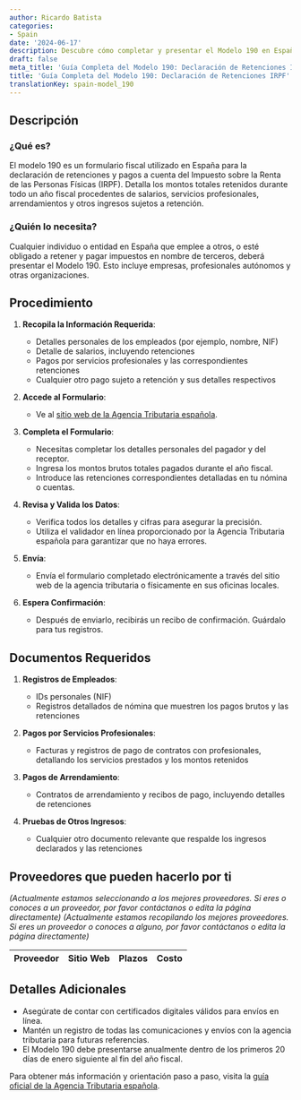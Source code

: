 ```yaml
---
author: Ricardo Batista
categories:
- Spain
date: '2024-06-17'
description: Descubre cómo completar y presentar el Modelo 190 en España, incluyendo la documentación y pasos necesarios para la declaración de retenciones del IRPF.
draft: false
meta_title: 'Guía Completa del Modelo 190: Declaración de Retenciones IRPF'
title: 'Guía Completa del Modelo 190: Declaración de Retenciones IRPF'
translationKey: spain-model_190
---
```



## Descripción
### ¿Qué es?
El modelo 190 es un formulario fiscal utilizado en España para la declaración de retenciones y pagos a cuenta del Impuesto sobre la Renta de las Personas Físicas (IRPF). Detalla los montos totales retenidos durante todo un año fiscal procedentes de salarios, servicios profesionales, arrendamientos y otros ingresos sujetos a retención.

### ¿Quién lo necesita?
Cualquier individuo o entidad en España que emplee a otros, o esté obligado a retener y pagar impuestos en nombre de terceros, deberá presentar el Modelo 190. Esto incluye empresas, profesionales autónomos y otras organizaciones.

## Procedimiento

1. **Recopila la Información Requerida**:
   - Detalles personales de los empleados (por ejemplo, nombre, NIF)
   - Detalle de salarios, incluyendo retenciones
   - Pagos por servicios profesionales y las correspondientes retenciones
   - Cualquier otro pago sujeto a retención y sus detalles respectivos

2. **Accede al Formulario**:
    - Ve al [sitio web de la Agencia Tributaria española](https://www.agenciatributaria.es/AEAT.sede/tramitacion/ZZ09.shtml).

3. **Completa el Formulario**:
    - Necesitas completar los detalles personales del pagador y del receptor.
    - Ingresa los montos brutos totales pagados durante el año fiscal.
    - Introduce las retenciones correspondientes detalladas en tu nómina o cuentas.

4. **Revisa y Valida los Datos**:
    - Verifica todos los detalles y cifras para asegurar la precisión.
    - Utiliza el validador en línea proporcionado por la Agencia Tributaria española para garantizar que no haya errores.

5. **Envía**:
    - Envía el formulario completado electrónicamente a través del sitio web de la agencia tributaria o físicamente en sus oficinas locales.

6. **Espera Confirmación**:
    - Después de enviarlo, recibirás un recibo de confirmación. Guárdalo para tus registros.

## Documentos Requeridos
1. **Registros de Empleados**:
   - IDs personales (NIF)
   - Registros detallados de nómina que muestren los pagos brutos y las retenciones

2. **Pagos por Servicios Profesionales**:
   - Facturas y registros de pago de contratos con profesionales, detallando los servicios prestados y los montos retenidos

3. **Pagos de Arrendamiento**:
   - Contratos de arrendamiento y recibos de pago, incluyendo detalles de retenciones

4. **Pruebas de Otros Ingresos**:
   - Cualquier otro documento relevante que respalde los ingresos declarados y las retenciones

## Proveedores que pueden hacerlo por ti
_(Actualmente estamos seleccionando a los mejores proveedores. Si eres o conoces a un proveedor, por favor contáctanos o edita la página directamente)_
_(Actualmente estamos recopilando los mejores proveedores. Si eres un proveedor o conoces a alguno, por favor contáctanos o edita la página directamente)_

| Proveedor       |     Sitio Web    |     Plazos    |       Costo      |
| --------------- | --------------- |  :-------------: | :-------------: |

## Detalles Adicionales
- Asegúrate de contar con certificados digitales válidos para envíos en línea.
- Mantén un registro de todas las comunicaciones y envíos con la agencia tributaria para futuras referencias.
- El Modelo 190 debe presentarse anualmente dentro de los primeros 20 días de enero siguiente al fin del año fiscal.

Para obtener más información y orientación paso a paso, visita la [guía oficial de la Agencia Tributaria española](https://www.agenciatributaria.gob.es/AEAT.sede/tramitacion/Gedi/190.shtml).